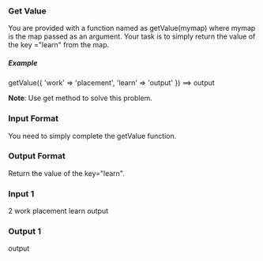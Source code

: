 ### Get Value

You are provided with a function named as getValue(mymap) where mymap is the map passed as an argument.
Your task is to simply return the value of the key ="learn" from the map.


##### Example
getValue({ 'work' => 'placement', 'learn' => 'output' }) ==> output

**Note**: Use get method to solve this problem.

### Input Format

You need to simply complete the getValue function.

### Output Format
Return the value of the key="learn".

### Input 1
2
work placement
learn output

### Output 1
output